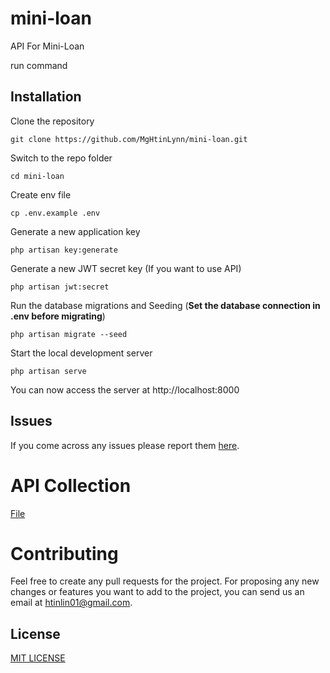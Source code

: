 # mini-loan
API For Mini-Loan

run command

## Installation

Clone the repository

    git clone https://github.com/MgHtinLynn/mini-loan.git
Switch to the repo folder

    cd mini-loan
    
Create env file

    cp .env.example .env
    
Generate a new application key

    php artisan key:generate

Generate a new JWT secret key (If you want to use API)

    php artisan jwt:secret
    
Run the database migrations and Seeding (**Set the database connection in .env before migrating**)

    php artisan migrate --seed
Start the local development server

    php artisan serve
    
You can now access the server at http://localhost:8000

## Issues

If you come across any issues please report them [here](https://github.com/MgHtinLynn/mini-loan/issues).


# API Collection
[File](https://github.com/MgHtinLynn/mini-loan/blob/master/miniLoanAPICollection.json)

# Contributing
Feel free to create any pull requests for the project. For proposing any new changes or features you want to add to the project, you can send us an email at htinlin01@gmail.com.

## License

[MIT LICENSE](https://github.com/MgHtinLynn/mini-loan/blob/master/LICENSE.txt)

